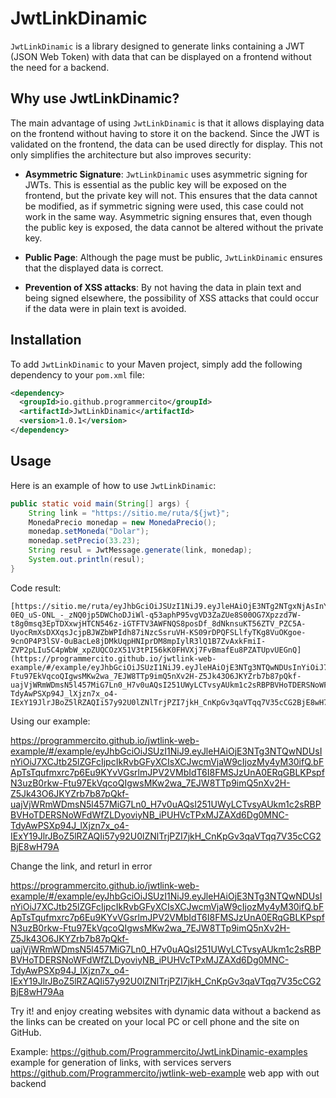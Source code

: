 # JwtLinkDinamic 

`JwtLinkDinamic` is a library designed to generate links containing a JWT (JSON Web Token) with data that can be displayed on a frontend without the need for a backend.

## Why use JwtLinkDinamic?

The main advantage of using `JwtLinkDinamic` is that it allows displaying data on the frontend without having to store it on the backend. Since the JWT is validated on the frontend, the data can be used directly for display. This not only simplifies the architecture but also improves security:

- **Asymmetric Signature**: `JwtLinkDinamic` uses asymmetric signing for JWTs. This is essential as the public key will be exposed on the frontend, but the private key will not. This ensures that the data cannot be modified, as if symmetric signing were used, this case could not work in the same way. Asymmetric signing ensures that, even though the public key is exposed, the data cannot be altered without the private key.

- **Public Page**: Although the page must be public, `JwtLinkDinamic` ensures that the displayed data is correct.

- **Prevention of XSS attacks**: By not having the data in plain text and being signed elsewhere, the possibility of XSS attacks that could occur if the data were in plain text is avoided.

## Installation

To add `JwtLinkDinamic` to your Maven project, simply add the following dependency to your `pom.xml` file:

```xml
<dependency>
  <groupId>io.github.programmercito</groupId>
  <artifactId>JwtLinkDinamic</artifactId>
  <version>1.0.1</version>
</dependency>
```

## Usage

Here is an example of how to use `JwtLinkDinamic`:

```java
public static void main(String[] args) {
    String link = "https://sitio.me/ruta/${jwt}";
    MonedaPrecio monedap = new MonedaPrecio();
    monedap.setMoneda("Dolar");
    monedap.setPrecio(33.23);
    String resul = JwtMessage.generate(link, monedap);
    System.out.println(resul);
}
```

Code result:

```
[https://sitio.me/ruta/eyJhbGciOiJSUzI1NiJ9.eyJleHAiOjE3NTg2NTgxNjAsInYiOiJ7XCJtb25lZGFcIjpcIkRvbGFyXCIsXCJwcmVjaW9cIjozMy4yM30ifQ.ia4631434O9eyTYWZ7x0PfC-0EQ_uS-ONL_-_zNQ0jp5DWChoDJiWl-q53aphP95vgVD3ZaZUe8S00OG7Xpzzd7W-t8g0msq3EpTDXxwjHTCN546z-iGTFTV3AWFNQS8posDf_8dNknsuKT56ZTV_PZC5A-UyocRmXsDXXqsJcjpBJWZbWPIdh87iNzcSsruVH-KS09rDPQFSLlfyTKg8VuOKgoe-9cnOP4P3lSV-0uBacLe8jDMkUqpHNIprDM8mpIylR3lQ1B7ZvAxkFmiI-ZVP2pLIu5C4pWbW_xpZUQCOzX51V3tPI56kK0FHVXj7FvBmafEu8PZATUpvUEGnQ](https://programmercito.github.io/jwtlink-web-example/#/example/eyJhbGciOiJSUzI1NiJ9.eyJleHAiOjE3NTg3NTQwNDUsInYiOiJ7XCJtb25lZGFcIjpcIkRvbGFyXCIsXCJwcmVjaW9cIjozMy4yM30ifQ.bFApTsTqufmxrc7p6Eu9KYvVGsrlmJPV2VMbIdT6I8FMSJzUnA0ERqGBLKPspfN3uzB0rkw-Ftu97EkVqcoQIgwsMKw2wa_7EJW8TTp9imQ5nXv2H-Z5Jk43O6JKYZrb7b87pQkf-uajVjWRmWDmsN5l457MiG7Ln0_H7v0uAQsI251UWyLCTvsyAUkm1c2sRBPBVHoTDERSNoWFdWfZLDyoviyNB_iPUHVcTPxMJZAXd6Dg0MNC-TdyAwPSXp94J_lXjzn7x_o4-IExY19JlrJBoZ5lRZAQIi57y92U0lZNlTrjPZI7jkH_CnKpGv3qaVTqq7V35cCG2BjE8wH79A)
```

Using our example:

https://programmercito.github.io/jwtlink-web-example/#/example/eyJhbGciOiJSUzI1NiJ9.eyJleHAiOjE3NTg3NTQwNDUsInYiOiJ7XCJtb25lZGFcIjpcIkRvbGFyXCIsXCJwcmVjaW9cIjozMy4yM30ifQ.bFApTsTqufmxrc7p6Eu9KYvVGsrlmJPV2VMbIdT6I8FMSJzUnA0ERqGBLKPspfN3uzB0rkw-Ftu97EkVqcoQIgwsMKw2wa_7EJW8TTp9imQ5nXv2H-Z5Jk43O6JKYZrb7b87pQkf-uajVjWRmWDmsN5l457MiG7Ln0_H7v0uAQsI251UWyLCTvsyAUkm1c2sRBPBVHoTDERSNoWFdWfZLDyoviyNB_iPUHVcTPxMJZAXd6Dg0MNC-TdyAwPSXp94J_lXjzn7x_o4-IExY19JlrJBoZ5lRZAQIi57y92U0lZNlTrjPZI7jkH_CnKpGv3qaVTqq7V35cCG2BjE8wH79A

Change the link, and returl in error

https://programmercito.github.io/jwtlink-web-example/#/example/eyJhbGciOiJSUzI1NiJ9.eyJleHAiOjE3NTg3NTQwNDUsInYiOiJ7XCJtb25lZGFcIjpcIkRvbGFyXCIsXCJwcmVjaW9cIjozMy4yM30ifQ.bFApTsTqufmxrc7p6Eu9KYvVGsrlmJPV2VMbIdT6I8FMSJzUnA0ERqGBLKPspfN3uzB0rkw-Ftu97EkVqcoQIgwsMKw2wa_7EJW8TTp9imQ5nXv2H-Z5Jk43O6JKYZrb7b87pQkf-uajVjWRmWDmsN5l457MiG7Ln0_H7v0uAQsI251UWyLCTvsyAUkm1c2sRBPBVHoTDERSNoWFdWfZLDyoviyNB_iPUHVcTPxMJZAXd6Dg0MNC-TdyAwPSXp94J_lXjzn7x_o4-IExY19JlrJBoZ5lRZAQIi57y92U0lZNlTrjPZI7jkH_CnKpGv3qaVTqq7V35cCG2BjE8wH79Aa

Try it! and enjoy creating websites with dynamic data without a backend as the links can be created on your local PC or cell phone and the site on GitHub.

Example:
https://github.com/Programmercito/JwtLinkDinamic-examples example for generation of links, with services servers
https://github.com/Programmercito/jwtlink-web-example web app with out backend

